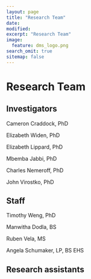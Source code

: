 ```yaml
---
layout: page
title: "Research Team"
date:
modified:
excerpt: "Research Team"
image:
  feature: dms_logo.png
search_omit: true
sitemap: false
---
```

# Research Team

## Investigators
Cameron Craddock, PhD

Elizabeth Widen, PhD

Elizabeth Lippard, PhD

Mbemba Jabbi, PhD

Charles Nemeroff, PhD

John Virostko, PhD


## Staff
Timothy Weng, PhD

Manwitha Dodla, BS

Ruben Vela, MS

Angela Schumaker, LP, BS EHS

## Research assistants
